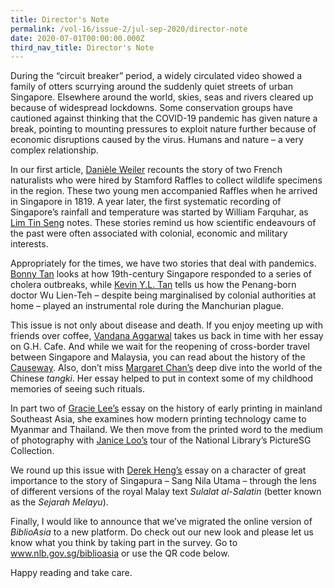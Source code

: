 ```yaml
---
title: Director's Note
permalink: /vol-16/issue-2/jul-sep-2020/director-note
date: 2020-07-01T00:00:00.000Z
third_nav_title: Director's Note
---
```


<style>
table { 
	background-color: #e5f1ee;
	}
.infobox { 
  padding: 20px;
  margin: 20px;
  background: #e5f1ee
}
</style>

During the “circuit breaker” period, a widely circulated video showed a family of otters scurrying around the suddenly quiet streets of urban Singapore. Elsewhere around the world, skies, seas and rivers cleared up because of widespread lockdowns. Some conservation groups have cautioned against thinking that the COVID-19 pandemic has given nature a break, pointing to mounting pressures to exploit nature further because of economic disruptions caused by the virus. Humans and nature – a very complex relationship.

In our first article, [Danièle Weiler](/vol-16/issue-2/jul-sep-2020/naturalists) recounts the story of two French naturalists who were hired by Stamford Raffles to collect wildlife specimens in the region. These two young men accompanied Raffles when he arrived in Singapore in 1819. A year later, the first systematic recording of Singapore’s rainfall and temperature was started by William Farquhar, as [Lim Tin Seng](/vol-16/issue-2/jul-sep-2020/rain) notes. These stories remind us how scientific endeavours of the past were often associated with colonial, economic and military interests.

Appropriately for the times, we have two stories that deal with pandemics. [Bonny Tan](/vol-16/issue-2/jul-sep-2020/cholera) looks at how 19th-century Singapore responded to a series of cholera outbreaks, while [Kevin Y.L. Tan](/vol-16/issue-2/jul-sep-2020/plague) tells us how the Penang-born doctor Wu Lien-Teh – despite being marginalised by colonial authorities at home – played an instrumental role during the Manchurian plague.

This issue is not only about disease and death. If you enjoy meeting up with friends over coffee, [Vandana Aggarwal](/vol-16/issue-2/jul-sep-2020/ghcafe) takes us back in time with her essay on G.H. Cafe. And while we wait for the reopening of cross-border travel between Singapore and Malaysia, you can read about the history of the [Causeway](/vol-16/issue-2/jul-sep-2020/causeway). Also, don’t miss [Margaret Chan’s](/vol-16/issue-2/jul-sep-2020/medium) deep dive into the world of the Chinese *tangki*. Her essay helped to put in context some of my childhood memories of seeing such rituals.

In part two of [Gracie Lee’s](/vol-16/issue-2/jul-sep-2020/earlyprinting) essay on the history of early printing in mainland Southeast Asia, she examines how modern printing technology came to Myanmar and Thailand. We then move from the printed word to the medium of photography with [Janice Loo’s](/vol-16/issue-2/jul-sep-2020/picturessg) tour of the National Library’s PictureSG Collection.

We round up this issue with [Derek Heng’s](/vol-16/issue-2/jul-sep-2020/sangnila) essay on a character of great importance to the story of Singapura – Sang Nila Utama – through the lens of different versions of the royal Malay text *Sulalat al-Salatin* (better known as the *Sejarah Melayu*).

Finally, I would like to announce that we’ve migrated the online version of *BiblioAsia* to a new platform. Do check out our new look and please let us know what you think by taking part in the survey. Go to www.nlb.gov.sg/biblioasia or use the QR code below.

Happy reading and take care.